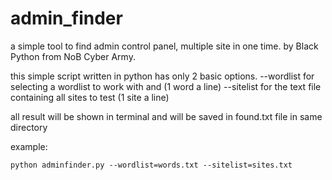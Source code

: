 # admin_finder
a simple tool to find admin control panel, multiple site in one time.
by Black Python from NoB Cyber Army.

this simple script written in python has only 2 basic options.
--wordlist for selecting a wordlist to work with and (1 word a line)
--sitelist for the text file containing all sites to test (1 site a line)

all result will be shown in terminal and will be saved in found.txt file
in same directory

example:

```python adminfinder.py --wordlist=words.txt --sitelist=sites.txt```
